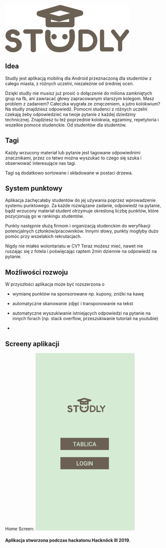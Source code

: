 ﻿
![logo studly](imgs/logo_png_400.png)

## Idea


Studly jest aplikacją mobilną dla Android przeznaczoną dla studentów z całego miasta, z różnych uczelni, niezależnie od średniej ocen.



Dzięki studly nie musisz już prosić o dołączenie do miliona zamkniętych grup na fb, ani zawracać głowy zapracowanym starszym kolegom. Masz problem z zadaniem? Całeczka wygrała ze zmęczeniem, a jutro kolokwium? Na studly znajdziesz odpowiedź. Pomocni studenci z różnych uczelni czekają żeby odpowiedzieć na twoje pytanie z każdej dziedziny technicznej.
Znajdziesz tu też poprzednie kolokwia, egzaminy, repetytoria i wszelkie pomoce studenckie. Od studentów dla studentów.



## Tagi



Każdy wrzucony materiał lub pytanie jest tagowane odpowiednimi znacznikami, przez co łatwo można wyszukać to czego się szuka i obserwować interesujące nas tagi.



Tagi są dodatkowo sortowane i składowane w postaci drzewa.

## System punktowy

Aplikacja zachęcałaby studentów do jej używania poprzez wprowadzenie systemu punktowego. Za każde rozwiązane zadanie, odpowiedź na pytanie, bądź wrzucony materiał
 student otrzymuje określoną liczbę punktów, które pozycjonują go w rankingu studentów. 



Punkty następnie służą firmom i organizacją studenckim do weryfikacji potencjalnych członków/pracowników. Innymi słowy, punkty mogłyby dużo pomóc
przy wszelakich rekrutacjach. 



Nigdy nie miałeś wolontariatu w CV? Teraz możesz mieć, nawet nie ruszając się z fotela i poświęcając raptem 2min dziennie na odpowiedź na pytanie.



## Możliwości rozwoju



W przyszłości aplikacja może być rozszerzona o

* wymianę punktów na sponsorowane np. kupony, zniżki na kawę

* automatyczne skanowanie zdjęć i transponowanie na tekst

* automatyczne wyszukiwanie istniejących odpowiedzi na pytanie na innych forach (np. stack overflow, przeszukiwanie tutoriali na youtubie)

* 



## Screeny aplikacji

Home Screen:
![home screen](/imgs/screens/home_screen.jpg)

#### Aplikacja stworzona podczas hackatonu Hacknőck III 2019.
